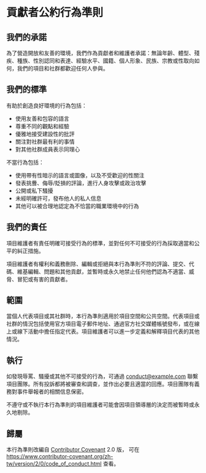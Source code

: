 # 貢獻者公約行為準則

## 我們的承諾

為了營造開放和友善的環境，我們作為貢獻者和維護者承諾：無論年齡、體型、殘疾、種族、性別認同和表達、經驗水平、國籍、個人形象、民族、宗教或性取向如何，我們的項目和社群都歡迎任何人參與。

## 我們的標準

有助於創造良好環境的行為包括：

* 使用友善和包容的語言
* 尊重不同的觀點和經驗
* 優雅地接受建設性的批評
* 關注對社群最有利的事情
* 對其他社群成員表示同理心

不當行為包括：

* 使用帶有性暗示的語言或圖像，以及不受歡迎的性關注
* 發表挑釁、侮辱/貶損的評論，進行人身攻擊或政治攻擊
* 公開或私下騷擾
* 未經明確許可，發布他人的私人信息
* 其他可以被合理地認定為不恰當的職業環境中的行為

## 我們的責任

項目維護者有責任明確可接受行為的標準，並對任何不可接受的行為採取適當和公平的糾正措施。

項目維護者有權利和義務刪除、編輯或拒絕與本行為準則不符的評論、提交、代碼、維基編輯、問題和其他貢獻，並暫時或永久地禁止任何他們認為不適當、威脅、冒犯或有害的貢獻者。

## 範圍

當個人代表項目或其社群時，本行為準則適用於項目空間和公共空間。代表項目或社群的情況包括使用官方項目電子郵件地址、通過官方社交媒體帳號發布，或在線上或線下活動中擔任指定代表。項目維護者可以進一步定義和解釋項目代表的其他情況。

## 執行

如發現辱罵、騷擾或其他不可接受的行為，可通過 conduct@example.com 聯繫項目團隊。所有投訴都將被審查和調查，並作出必要且適當的回應。項目團隊有義務對事件舉報者的相關信息保密。

不遵守或不執行本行為準則的項目維護者可能會因項目領導層的決定而被暫時或永久地剔除。

## 歸屬

本行為準則改編自 [Contributor Covenant][homepage] 2.0 版，
可在 https://www.contributor-covenant.org/zh-tw/version/2/0/code_of_conduct.html 查看。

[homepage]: https://www.contributor-covenant.org